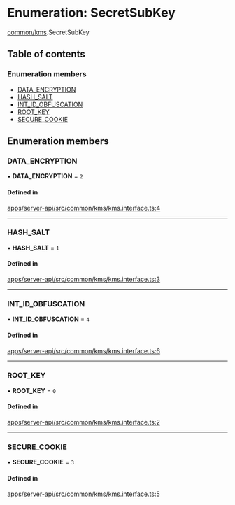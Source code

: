 # Enumeration: SecretSubKey

[common/kms](../modules/common_kms.md).SecretSubKey

## Table of contents

### Enumeration members

- [DATA_ENCRYPTION](common_kms.SecretSubKey.md#data_encryption)
- [HASH_SALT](common_kms.SecretSubKey.md#hash_salt)
- [INT_ID_OBFUSCATION](common_kms.SecretSubKey.md#int_id_obfuscation)
- [ROOT_KEY](common_kms.SecretSubKey.md#root_key)
- [SECURE_COOKIE](common_kms.SecretSubKey.md#secure_cookie)

## Enumeration members

### <a id="data_encryption" name="data_encryption"></a> DATA_ENCRYPTION

• **DATA_ENCRYPTION** = `2`

#### Defined in

[apps/server-api/src/common/kms/kms.interface.ts:4](https://github.com/brickdoc/brickdoc/blob/master/apps/server-api/src/common/kms/kms.interface.ts#L4)

---

### <a id="hash_salt" name="hash_salt"></a> HASH_SALT

• **HASH_SALT** = `1`

#### Defined in

[apps/server-api/src/common/kms/kms.interface.ts:3](https://github.com/brickdoc/brickdoc/blob/master/apps/server-api/src/common/kms/kms.interface.ts#L3)

---

### <a id="int_id_obfuscation" name="int_id_obfuscation"></a> INT_ID_OBFUSCATION

• **INT_ID_OBFUSCATION** = `4`

#### Defined in

[apps/server-api/src/common/kms/kms.interface.ts:6](https://github.com/brickdoc/brickdoc/blob/master/apps/server-api/src/common/kms/kms.interface.ts#L6)

---

### <a id="root_key" name="root_key"></a> ROOT_KEY

• **ROOT_KEY** = `0`

#### Defined in

[apps/server-api/src/common/kms/kms.interface.ts:2](https://github.com/brickdoc/brickdoc/blob/master/apps/server-api/src/common/kms/kms.interface.ts#L2)

---

### <a id="secure_cookie" name="secure_cookie"></a> SECURE_COOKIE

• **SECURE_COOKIE** = `3`

#### Defined in

[apps/server-api/src/common/kms/kms.interface.ts:5](https://github.com/brickdoc/brickdoc/blob/master/apps/server-api/src/common/kms/kms.interface.ts#L5)
